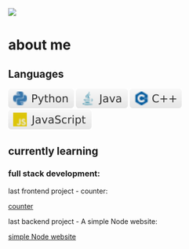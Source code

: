 <img src="https://github.com/yehudav/yehudav/blob/main/hello%20there.gif">

# about me

## Languages

<img src="https://github.com/yehudav/yehudav/blob/main/svg/python.svg"> <img src="https://github.com/yehudav/yehudav/blob/main/svg/java.svg"> <img src="https://github.com/yehudav/yehudav/blob/main/svg/c++.svg"> <img src="https://github.com/yehudav/yehudav/blob/main/svg/javascript.svg">

## currently learning

### full stack development:

last frontend project - counter:

<a href="https://yehudav.github.io/full-stack/JavaScript/counter/" target="_blank">counter</a>

last backend project - A simple Node website:

<a href="https://warm-thicket-35652.herokuapp.com/index/" target="_blank">simple Node website</a>
